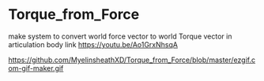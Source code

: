 # Torque_from_Force

make system to convert world force vector to world Torque vector in articulation body
link https://youtu.be/Ao1GrxNhsqA



https://github.com/MyelinsheathXD/Torque_from_Force/blob/master/ezgif.com-gif-maker.gif
